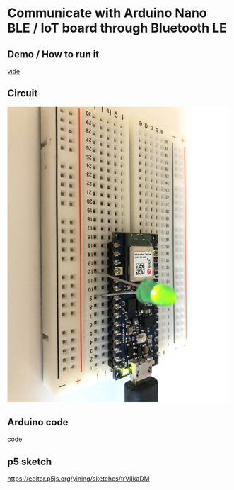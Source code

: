 # Communicate with Arduino Nano BLE / loT board through Bluetooth LE

## Demo / How to run it
[vide]()

## Circuit
<img src="../../images/p5ble-circuit.jpg" alt="p5ble-circuit" width="500px">

## Arduino code
[code](https://github.com/yining1023/Machine-Learning-for-Physical-Computing/tree/master/Examples/p5ble/p5ble-arduino)

## p5 sketch
https://editor.p5js.org/yining/sketches/trVjIkaDM

